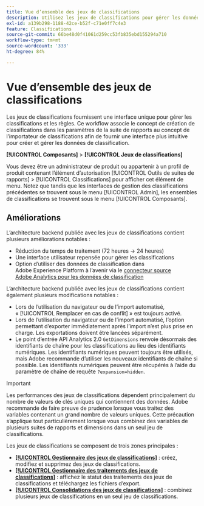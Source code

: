 ```yaml
---
title: Vue d’ensemble des jeux de classifications
description: Utilisez les jeux de classifications pour gérer les données de classification.
exl-id: a139b298-1188-42ce-b52f-c71e0ff7c4e3
feature: Classifications
source-git-commit: 66be48d0f41061d259cc53fb835ebd155294a710
workflow-type: tm+mt
source-wordcount: '333'
ht-degree: 84%

---
```


# Vue d’ensemble des jeux de classifications

Les jeux de classifications fournissent une interface unique pour gérer les classifications et les règles. Ce workflow associe le concept de création de classifications dans les paramètres de la suite de rapports au concept de l’importateur de classifications afin de fournir une interface plus intuitive pour créer et gérer les données de classification.

**[!UICONTROL Composants]** > **[!UICONTROL Jeux de classifications]**

Vous devez être un administrateur de produit ou appartenir à un profil de produit contenant l’élément d’autorisation [!UICONTROL Outils de suites de rapports] > [!UICONTROL Classifications] pour afficher cet élément de menu. Notez que tandis que les interfaces de gestion des classifications précédentes se trouvent sous le menu [!UICONTROL Admin], les ensembles de classifications se trouvent sous le menu [!UICONTROL Composants].

## Améliorations

L’architecture backend publiée avec les jeux de classifications contient plusieurs améliorations notables :

* Réduction du temps de traitement (72 heures → 24 heures)
* Une interface utilisateur repensée pour gérer les classifications
* Option d’utiliser des données de classification dans Adobe Experience Platform à l’avenir via le [connecteur source Adobe Analytics pour les données de classification](https://experienceleague.adobe.com/fr/docs/experience-platform/sources/connectors/adobe-applications/classifications)

L’architecture backend publiée avec les jeux de classifications contient également plusieurs modifications notables :

* Lors de l’utilisation du navigateur ou de l’import automatisé, « [!UICONTROL Remplacer en cas de conflit] » est toujours activé.
* Lors de l’utilisation du navigateur ou de l’import automatisé, l’option permettant d’exporter immédiatement après l’import n’est plus prise en charge. Les exportations doivent être lancées séparément.
* Le point d’entrée API Analytics 2.0 `GetDimensions` renvoie désormais des identifiants de chaîne pour les classifications au lieu des identifiants numériques. Les identifiants numériques peuvent toujours être utilisés, mais Adobe recommande d’utiliser les nouveaux identifiants de chaîne si possible. Les identifiants numériques peuvent être récupérés à l’aide du paramètre de chaîne de requête `?expansion=hidden`.

>[!IMPORTANT]
>
>Les performances des jeux de classifications dépendent principalement du nombre de valeurs de clés uniques qui contiennent des données. Adobe recommande de faire preuve de prudence lorsque vous traitez des variables contenant un grand nombre de valeurs uniques. Cette précaution s’applique tout particulièrement lorsque vous combinez des variables de plusieurs suites de rapports et dimensions dans un seul jeu de classifications.

Les jeux de classifications se composent de trois zones principales :

* [**[!UICONTROL Gestionnaire des jeux de classifications]**](manage/set-manager.md) : créez, modifiez et supprimez des jeux de classifications.
* [**[!UICONTROL Gestionnaire des traitements des jeux de classifications]**](job-manager.md) : affichez le statut des traitements des jeux de classifications et téléchargez les fichiers d’export.
* [**[!UICONTROL Consolidations des jeux de classifications]**](consolidations/manage.md) : combinez plusieurs jeux de classifications en un seul jeu de classifications.
